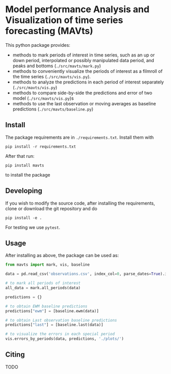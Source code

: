 # Model performance Analysis and Visualization of time series forecasting (MAVts)

This python package provides:
- methods to mark periods of interest in time series, such as an up or down period, interpolated or possibly manipulated data period, and peaks and bottoms (`./src/mavts/mark.py`)
- methods to conveniently visualize the periods of interest as a filmroll of the time series (`./src/mavts/vis.py`).
- methods to analyze the predictions in each period of interest separately (`./src/mavts/vis.py`) 
- methods to compare side-by-side the predictions and error of two model (`./src/mavts/vis.py`)s
- methods to use the last observation or moving averages as baseline predictions (`./src/mavts/baseline.py`)

## Install

The package requirements are in `./requirements.txt`. Install them with 
```
pip install -r requirements.txt
```
After that run:
```
pip install mavts
```
to install the package

## Developing

If you wish to modify the source code, after installing the requirements, clone or download the git repository and do 
```
pip install -e .
```

For testing we use `pytest`.

## Usage
After installing as above, the package can be used as:

```python
from mavts import mark, vis, baseline

data = pd.read_csv('observations.csv', index_col=0, parse_dates=True).iloc[:, 0]

# to mark all periods of interest
all_data = mark.all_periods(data)

predictions = {}

# to obtain EWM baseline predictions
predictions["ewm"] = [baseline.ewm(data)]

# to obtain Last observation baseline predictions
predictions["last"] = [baseline.last(data)]

# to visualize the errors in each special period
vis.errors_by_periods(data, predictions, './plots/')

```

## Citing
TODO
